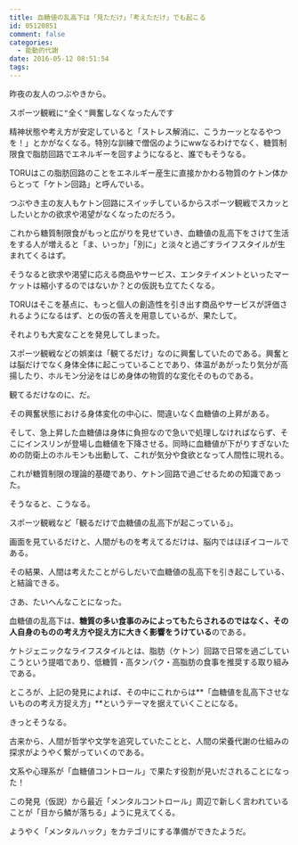 ```yaml
---
title: 血糖値の乱高下は「見ただけ」「考えただけ」でも起こる
id: 05120851
comment: false
categories:
  - 能動的代謝
date: 2016-05-12 08:51:54
tags:
---
```


昨夜の友人のつぶやきから。
<Pre>スポーツ観戦に"全く"興奮しなくなったんです﻿</pre>

精神状態や考え方が安定していると「ストレス解消に、こうカーッとなるやつを！」とかがなくなる。特別な訓練で僧侶のようにwwなるわけでなく、糖質制限食で脂肪回路でエネルギーを回すようになると、誰でもそうなる。
<!--more-->

TORUはこの脂肪回路のことをエネルギー産生に直接かかわる物質のケトン体からとって「ケトン回路」と呼んでいる。

つぶやき主の友人もケトン回路にスイッチしているからスポーツ観戦でスカッとしたいとかの欲求や渇望がなくなったのだろう。

これから糖質制限食がもっと広がりを見せていき、血糖値の乱高下をさけて生活をする人が増えると「ま、いっか」「別に」と淡々と過ごすライフスタイルが生まれてくるはず。

そうなると欲求や渇望に応える商品やサービス、エンタテイメントといったマーケットは縮小するのではないか？との仮説も立てたくなる。

TORUはそこを基点に、もっと個人の創造性を引き出す商品やサービスが評価されるようになるはず、との仮の答えを用意しているが、果たして。

それよりも大変なことを発見してしまった。

スポーツ観戦などの娯楽は「観てるだけ」なのに興奮していたのである。興奮とは脳だけでなく身体全体に起こっていることであり、体温があがったり気分が高揚したり、ホルモン分泌をはじめ身体の物質的な変化そのものである。

観てるだけなのに、だ。

その興奮状態における身体変化の中心に、間違いなく血糖値の上昇がある。

そして、急上昇した血糖値は身体に負担なので急いで処理しなければならず、そこにインスリンが登場し血糖値を下降させる。同時に血糖値が下がりすぎないための防衛上のホルモンも出動して、これが気分や食欲となって人間性に現れる。

これが糖質制限の理論的基礎であり、ケトン回路で過ごせるための知識であった。

そうなると、こうなる。

スポーツ観戦など「観るだけで血糖値の乱高下が起こっている」。

画面を見ているだけと、人間がものを考えてるだけは、脳内ではほぼイコールである。

その結果、人間は考えたことがらしだいで血糖値の乱高下を引き起こしている、と結論できる。

さあ、たいへんなことになった。

血糖値の乱高下は、**糖質の多い食事のみによってもたらされるのではなく、その人自身のものの考え方や捉え方に大きく影響をうけている**のである。

ケトジェニックなライフスタイルとは、脂肪（ケトン）回路で日常を過ごしていこうという提唱であり、低糖質・高タンパク・高脂肪の食事を推奨する取り組みである。

ところが、上記の発見によれば、その中にこれからは**「血糖値を乱高下させないものの考え方捉え方」**というテーマを据えていくことになる。

きっとそうなる。

古来から、人間が哲学や文学を追究していたことと、人間の栄養代謝の仕組みの探求がようやく繋がっていくのである。

文系や心理系が「血糖値コントロール」で果たす役割が見いだされることになった！

この発見（仮説）から最近「メンタルコントロール」周辺で新しく言われていることが「目から鱗が落ちる」ように見えてくる。

ようやく「メンタルハック」をカテゴリにする準備ができたようだ。